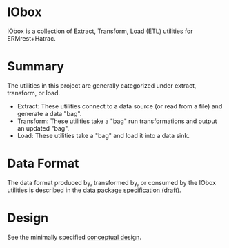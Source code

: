 # IObox

IObox is a collection of Extract, Transform, Load (ETL) utilities for
ERMrest+Hatrac.

# Summary

The utilities in this project are generally categorized under extract,
transform, or load.

* Extract: These utilities connect to a data source (or read from a file) and
generate a data "bag".
* Transform: These utilities take a "bag" run transformations and output an
updated "bag".
* Load: These utilities take a "bag" and load it into a data sink.

# Data Format

The data format produced by, transformed by, or consumed by the IObox utilities
is described in the [data package specification (draft)](./docs/bags.md).

# Design

See the minimally specified [conceptual design](./docs/design.md).
